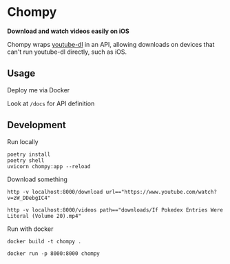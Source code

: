 # Chompy

**Download and watch videos easily on iOS**

Chompy wraps [youtube-dl](https://youtube-dl.org/) in an API, allowing downloads on devices that
can't run youtube-dl directly, such as iOS.

## Usage

Deploy me via Docker

Look at `/docs` for API definition

## Development

Run locally
```
poetry install
poetry shell
uvicorn chompy:app --reload
```

Download something

```
http -v localhost:8000/download url=="https://www.youtube.com/watch?v=zW_DDebgIC4"

http -v localhost:8000/videos path=="downloads/If Pokedex Entries Were Literal (Volume 20).mp4"
```

Run with docker

```
docker build -t chompy .

docker run -p 8000:8000 chompy
```
